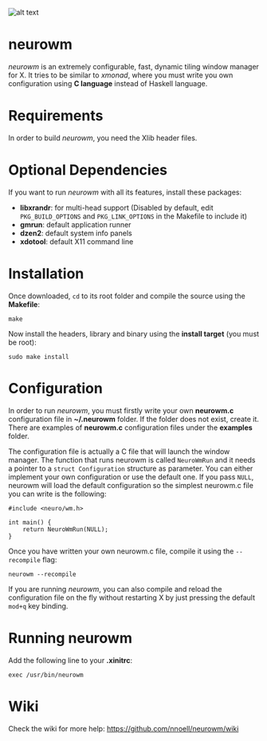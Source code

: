 ![alt text](https://raw.githubusercontent.com/nnoell/neurowm/master/artwork/screenshot.png "Screenshot")

neurowm
=======

*neurowm* is an extremely configurable, fast, dynamic tiling window manager for X. It tries to be similar to *xmonad*, where you must write you own configuration using **C language** instead of Haskell language.


Requirements
============

In order to build *neurowm*, you need the Xlib header files.


Optional Dependencies
======================

If you want to run *neurowm* with all its features, install these packages:

 - **libxrandr**: for multi-head support (Disabled by default, edit `PKG_BUILD_OPTIONS` and `PKG_LINK_OPTIONS` in the Makefile to include it)
 - **gmrun**: default application runner
 - **dzen2**: default system info panels
 - **xdotool**: default X11 command line


Installation
============

Once downloaded, `cd` to its root folder and compile the source using the **Makefile**:

	make

Now install the headers, library and binary using the **install target** (you must be root):

	sudo make install


Configuration
=============

In order to run *neurowm*, you must firstly write your own **neurowm.c** configuration file in **~/.neurowm** folder. If the folder does not exist, create it. There are examples of **neurowm.c** configuration files under the **examples** folder.

The configuration file is actually a C file that will launch the window manager. The function that runs neurowm is called `NeuroWmRun` and it needs a pointer to a `struct Configuration` structure as parameter. You can either implement your own
configuration or use the default one. If you pass `NULL`, neurowm will load the default configuration so the simplest neurowm.c file you can write is the following:

	#include <neuro/wm.h>

	int main() {
		return NeuroWmRun(NULL);
	}

Once you have written your own neurowm.c file, compile it using the `--recompile` flag:

	neurowm --recompile

If you are running *neurowm*, you can also compile and reload the configuration file on the fly without restarting X by just pressing the default `mod+q` key binding.


Running neurowm
===============

Add the following line to your **.xinitrc**:

	exec /usr/bin/neurowm


Wiki
====

Check the wiki for more help: https://github.com/nnoell/neurowm/wiki
